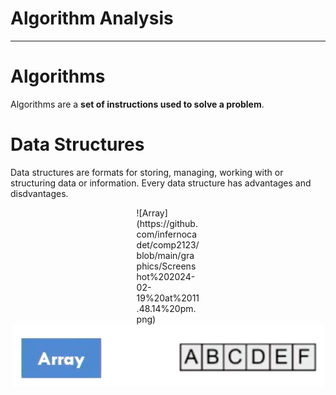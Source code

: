# Algorithm Analysis
***

# Algorithms
Algorithms are a **set of instructions used to solve a problem**.

# Data Structures
Data structures are formats for storing, managing, working with or structuring data or information.
Every data structure has advantages and disdvantages.

<div style="width:20%; margin: auto;">
![Array](https://github.com/infernocadet/comp2123/blob/main/graphics/Screenshot%202024-02-19%20at%2011.48.14%20pm.png)
</div>

<div style="text-align:center">
    <img src="https://github.com/infernocadet/comp2123/blob/main/graphics/Screenshot%202024-02-19%20at%2011.48.14%20pm.png" alt="Array">
</div>
